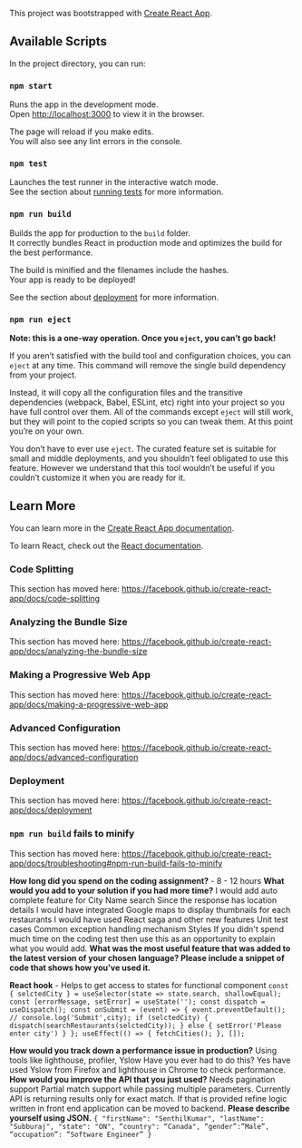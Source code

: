 This project was bootstrapped with [Create React App](https://github.com/facebook/create-react-app).

## Available Scripts

In the project directory, you can run:

### `npm start`

Runs the app in the development mode.<br />
Open [http://localhost:3000](http://localhost:3000) to view it in the browser.

The page will reload if you make edits.<br />
You will also see any lint errors in the console.

### `npm test`

Launches the test runner in the interactive watch mode.<br />
See the section about [running tests](https://facebook.github.io/create-react-app/docs/running-tests) for more information.

### `npm run build`

Builds the app for production to the `build` folder.<br />
It correctly bundles React in production mode and optimizes the build for the best performance.

The build is minified and the filenames include the hashes.<br />
Your app is ready to be deployed!

See the section about [deployment](https://facebook.github.io/create-react-app/docs/deployment) for more information.

### `npm run eject`

**Note: this is a one-way operation. Once you `eject`, you can’t go back!**

If you aren’t satisfied with the build tool and configuration choices, you can `eject` at any time. This command will remove the single build dependency from your project.

Instead, it will copy all the configuration files and the transitive dependencies (webpack, Babel, ESLint, etc) right into your project so you have full control over them. All of the commands except `eject` will still work, but they will point to the copied scripts so you can tweak them. At this point you’re on your own.

You don’t have to ever use `eject`. The curated feature set is suitable for small and middle deployments, and you shouldn’t feel obligated to use this feature. However we understand that this tool wouldn’t be useful if you couldn’t customize it when you are ready for it.

## Learn More

You can learn more in the [Create React App documentation](https://facebook.github.io/create-react-app/docs/getting-started).

To learn React, check out the [React documentation](https://reactjs.org/).

### Code Splitting

This section has moved here: https://facebook.github.io/create-react-app/docs/code-splitting

### Analyzing the Bundle Size

This section has moved here: https://facebook.github.io/create-react-app/docs/analyzing-the-bundle-size

### Making a Progressive Web App

This section has moved here: https://facebook.github.io/create-react-app/docs/making-a-progressive-web-app

### Advanced Configuration

This section has moved here: https://facebook.github.io/create-react-app/docs/advanced-configuration

### Deployment

This section has moved here: https://facebook.github.io/create-react-app/docs/deployment

### `npm run build` fails to minify

This section has moved here: https://facebook.github.io/create-react-app/docs/troubleshooting#npm-run-build-fails-to-minify


**How long did you spend on the coding assignment?**  - 8 - 12 hours 
**What would you add to your solution if you had more time?** 
  I would add auto complete feature for City Name search
  Since the response has location details I would have integrated Google maps to display thumbnails for each restaurants
  I would have used React saga and other new features
  Unit test cases
  Common exception handling mechanism
  Styles
If you didn't spend much time on the coding test then use this as an opportunity to explain what you would add.
**What was the most useful feature that was added to the latest version of your chosen language? Please include a snippet of code that shows how you've used it.**

**React hook** - Helps to get access to states for functional component
   `const { selctedCity } = useSelector(state => state.search, shallowEqual);
    const [errorMessage, setError] = useState('');
    const dispatch = useDispatch();
    const onSubmit = (event) => {
        event.preventDefault();
        // console.log('Submit',city);
        if (selctedCity) {
            dispatch(searchRestaurants(selctedCity));
        } else {
            setError('Please enter city')
        }
    };
    useEffect(() => {
        fetchCities();
    }, []);`

**How would you track down a performance issue in production?** Using tools like lighthouse, profiler, Yslow Have you ever had to do this? Yes have used Yslow from Firefox and lighthouse in Chrome to check performance.
**How would you improve the API that you just used?**
Needs pagination support
Partial match support while passing multiple parameters. Currently API is returning results only for exact match. If that is provided refine logic written in front end application can be moved to backend.
**Please describe yourself using JSON.**
`{
  "firstName": "SenthilKumar",
  "lastName": "Subburaj",
  "state": "ON",
   “country": “Canada",
  “gender”:”Male”,
 “occupation”: “Software Engineer”
 }`

